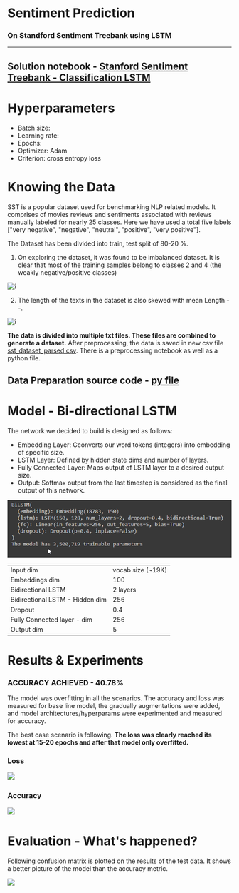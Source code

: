 # Sentiment Prediction
### On Standford Sentiment Treebank using LSTM

--------

## Solution notebook - [Stanford  Sentiment Treebank - Classification LSTM](link)

# Hyperparameters
- Batch size:
- Learning rate:
- Epochs:
- Optimizer: Adam
- Criterion: cross entropy loss
 
# Knowing the Data
SST is a popular dataset used for benchmarking NLP related models. It comprises of movies reviews and sentiments associated with reviews manually labeled for nearly 25 classes. 
Here we have used a total five labels ["very negative", "negative", "neutral", "positive", "very positive"].

The Dataset has been divided into train, test split of 80-20 %.

1. On exploring the dataset, it was found to be imbalanced dataset. It is clear that most of the training samples belong to classes 2 and 4 (the weakly negative/positive classes)

![i](https://github.com/namanphy/END2/tree/main/S7/Part%201%20-%20sentiment%20classification/imgs/sample-dist.png)

2. The length of the texts in the dataset is also skewed with mean Length --.

![i](https://github.com/namanphy/END2/tree/main/S7/Part%201%20-%20sentiment%20classification/imgs/length-dist.png)


**The data is divided into multiple txt files. These files are combined to generate a dataset.** After preprocessing, the
data is saved in new csv file [sst_dataset_parsed.csv](https://github.com/namanphy/END2/blob/main/S7/Part%201%20-%20sentiment%20classification/data/sst_dataset_parsed.csv). There is a preprocessing notebook as well as a 
python file.

## Data Preparation source code - [py file](https://github.com/namanphy/END2/tree/main/S7/Part%201%20-%20sentiment%20classification/data/sst_dataset.py)


# Model - Bi-directional LSTM

The network we decided to build is designed as follows:

- Embedding Layer: Cconverts our word tokens (integers) into embedding of specific size.
- LSTM Layer: Defined by hidden state dims and number of layers.
- Fully Connected Layer: Maps output of LSTM layer to a desired output size.
- Output: Softmax output from the last timestep is considered as the final output of this network.

![i](https://github.com/namanphy/END2/blob/main/S5/imgs/chrome_ImJOo4siM2.png)

| | |
|---|---|
|Input dim | vocab size (~19K)| 
|Embeddings dim | 100 |
| Bidirectional LSTM | 2 layers |
| Bidirectional LSTM - Hidden dim | 256 |
| Dropout | 0.4 |
| Fully Connected layer - dim | 256 |
| Output dim | 5 |


# Results & Experiments
### ACCURACY ACHIEVED - 40.78%

The model was overfitting in all the scenarios. The accuracy and loss was measured for base line
model, the gradually augmentations were added, and model architectures/hyperparams were experimented and measured for accuracy.

The best case scenario is following. **The loss was clearly reached its lowest at 15-20 epochs and after that model only overfitted.**

### Loss
![](https://github.com/namanphy/END2/tree/main/S7/Part%201%20-%20sentiment%20classification/imgs/loss.png)

### Accuracy
![](https://github.com/namanphy/END2/tree/main/S7/Part%201%20-%20sentiment%20classification/imgs/acc.png)

# Evaluation - What's happened?

Following confusion matrix is plotted on the results of the test data. It shows a better picture of the model than the 
accuracy metric.

![](https://github.com/namanphy/END2/tree/main/S7/Part%201%20-%20sentiment%20classification/imgs/confusion_matrix.png)
